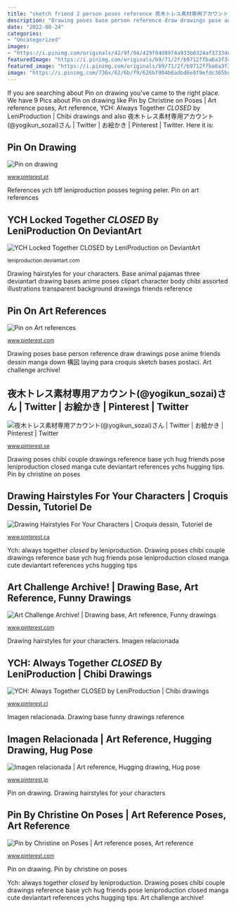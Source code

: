 ```yaml
---
title: "sketch friend 2 person poses reference 夜木トレス素材専用アカウント(@yogikun_sozai)さん"
description: "Drawing poses base person reference draw drawings pose anime friends dessin manga down 構図 laying para croquis sketch bases postaci"
date: "2022-08-24"
categories:
- "Uncategorized"
images:
- "https://i.pinimg.com/originals/42/9f/04/429f04d8974a933b0324af3733de0951.png"
featuredImage: "https://i.pinimg.com/originals/b9/71/2f/b9712ffba6a3f34ecae3d06e4faf36a0.jpg"
featured_image: "https://i.pinimg.com/originals/b9/71/2f/b9712ffba6a3f34ecae3d06e4faf36a0.jpg"
image: "https://i.pinimg.com/736x/62/6b/f9/626bf904b6adbd6e8f9efdc365bccb87.jpg"
---
```


If you are searching about Pin on drawing you've came to the right place. We have 9 Pics about Pin on drawing like Pin by Christine on Poses | Art reference poses, Art reference, YCH: Always Together *CLOSED* by LeniProduction | Chibi drawings and also 夜木トレス素材専用アカウント(@yogikun_sozai)さん | Twitter | お絵かき | Pinterest | Twitter. Here it is:

## Pin On Drawing

![Pin on drawing](https://i.pinimg.com/736x/57/c8/67/57c86793bc2ea9f9befde06785812c25--body-drawing-drawing-stuff.jpg "Base animal pajamas three deviantart drawing bases anime poses clipart character body chibi assorted illustrations transparent background drawings friends reference")

<small>www.pinterest.pt</small>

References ych bff leniproduction posses tegning peler. Pin on art references

## YCH Locked Together *CLOSED* By LeniProduction On DeviantArt

![YCH Locked Together *CLOSED* by LeniProduction on DeviantArt](https://img00.deviantart.net/1e0b/i/2017/005/1/e/ych_locked_together__closed__by_leniproduction-datxg2m.jpg "Imagen relacionada")

<small>leniproduction.deviantart.com</small>

Drawing hairstyles for your characters. Base animal pajamas three deviantart drawing bases anime poses clipart character body chibi assorted illustrations transparent background drawings friends reference

## Pin On Art References

![Pin on Art references](https://i.pinimg.com/originals/c1/fa/b8/c1fab856e42d894e08ba1a872cdea582.jpg "Pin on art references")

<small>www.pinterest.com</small>

Drawing poses base person reference draw drawings pose anime friends dessin manga down 構図 laying para croquis sketch bases postaci. Art challenge archive!

## 夜木トレス素材専用アカウント(@yogikun_sozai)さん | Twitter | お絵かき | Pinterest | Twitter

![夜木トレス素材専用アカウント(@yogikun_sozai)さん | Twitter | お絵かき | Pinterest | Twitter](https://s-media-cache-ak0.pinimg.com/736x/7f/ec/99/7fec991f633745494855aa75803bbfd9.jpg "References ych bff leniproduction posses tegning peler")

<small>www.pinterest.se</small>

Drawing poses chibi couple drawings reference base ych hug friends pose leniproduction closed manga cute deviantart references ychs hugging tips. Pin by christine on poses

## Drawing Hairstyles For Your Characters | Croquis Dessin, Tutoriel De

![Drawing Hairstyles For Your Characters | Croquis dessin, Tutoriel de](https://i.pinimg.com/originals/42/9f/04/429f04d8974a933b0324af3733de0951.png "References ych bff leniproduction posses tegning peler")

<small>www.pinterest.ca</small>

Ych: always together *closed* by leniproduction. Drawing poses chibi couple drawings reference base ych hug friends pose leniproduction closed manga cute deviantart references ychs hugging tips

## Art Challenge Archive! | Drawing Base, Art Reference, Funny Drawings

![Art Challenge Archive! | Drawing base, Art reference, Funny drawings](https://i.pinimg.com/736x/62/6b/f9/626bf904b6adbd6e8f9efdc365bccb87.jpg "Base animal pajamas three deviantart drawing bases anime poses clipart character body chibi assorted illustrations transparent background drawings friends reference")

<small>www.pinterest.com</small>

Drawing hairstyles for your characters. Imagen relacionada

## YCH: Always Together *CLOSED* By LeniProduction | Chibi Drawings

![YCH: Always Together *CLOSED* by LeniProduction | Chibi drawings](https://i.pinimg.com/originals/aa/74/b3/aa74b3ff4248ec0f66c49df26f317d0b.jpg "Pin on art references")

<small>www.pinterest.cl</small>

Imagen relacionada. Drawing base funny drawings reference

## Imagen Relacionada | Art Reference, Hugging Drawing, Hug Pose

![Imagen relacionada | Art reference, Hugging drawing, Hug pose](https://i.pinimg.com/originals/c8/2e/d2/c82ed23d46b42232c416801e01f676c7.jpg "Pin on art references")

<small>www.pinterest.jp</small>

Pin on drawing. Drawing hairstyles for your characters

## Pin By Christine On Poses | Art Reference Poses, Art Reference

![Pin by Christine on Poses | Art reference poses, Art reference](https://i.pinimg.com/originals/b9/71/2f/b9712ffba6a3f34ecae3d06e4faf36a0.jpg "References ych bff leniproduction posses tegning peler")

<small>www.pinterest.com</small>

Pin on drawing. Pin by christine on poses

Ych: always together *closed* by leniproduction. Drawing poses chibi couple drawings reference base ych hug friends pose leniproduction closed manga cute deviantart references ychs hugging tips. Art challenge archive!
